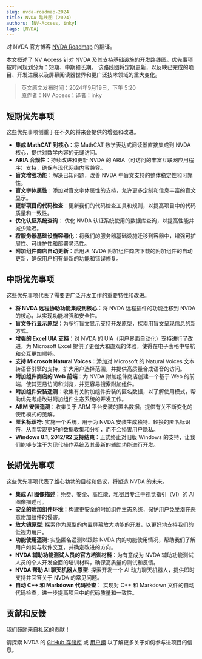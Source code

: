 ```yaml
---
slug: nvda-roadmap-2024
title: NVDA 路线图 (2024)
authors: [NV-Access, inky]
tags: [NVDA]
---
```


对 NVDA 官方博客 [NVDA Roadmap](https://www.nvaccess.org/post/nvda-roadmap/) 的翻译。

本文概述了 NV Access 针对 NVDA 及其支持基础设施的开发路线图。优先事项按时间规划分为：短期、中期和长期。
该路线图将定期更新，以反映已完成的项目、开发进展以及屏幕阅读器世界和更广泛技术领域的重大变化。

<!-- truncate -->

> 英文原文发布时间：2024年9月19日，下午 5:20  
> 原作者：NV Access；译者：inky

## 短期优先事项

这些优先事项侧重于在不久的将来会提供的增强和改进。

* **集成 MathCAT 到核心**：将 MathCAT 数学表达式阅读器直接集成到 NVDA 核心，提供对数学内容的无缝访问。
* **ARIA 合规性**：持续改进和更新 NVDA 的 ARIA（可访问的丰富互联网应用程序）支持，确保与现代网络内容兼容。
* **盲文增强功能**：解决已知问题，改善 NVDA 中盲文支持的整体稳定性和可靠性。
* **盲文字体属性**：添加对盲文字体属性的支持，允许更多定制和信息丰富的盲文显示。
* **更新项目的代码检查**：更新我们的代码检查工具和规则，以提高项目中的代码质量和一致性。
* **优化认证系统查询**： 优化 NVDA 认证系统使用的数据库查询，以提高性能并减少延迟。
* **将服务器基础设施容器化**：将我们的服务器基础设施迁移到容器中，增强可扩展性、可维护性和部署灵活性。
* **附加组件商店自动更新**：启用从 NVDA 附加组件商店下载的附加组件的自动更新，确保用户拥有最新的功能和错误修复。

## 中期优先事项

这些优先事项代表了需要更广泛开发工作的重要特性和改进。

* **将 NVDA 远程协助功能集成到核心**：将 NVDA 远程插件的功能迁移到 NVDA 的核心，以实现功能增强和安全性。
* **盲文多行显示原型**：为多行盲文显示支持开发原型，探索用盲文呈现信息的新方式。
* **增强的 Excel UIA 支持**：对 NVDA 的 UIA（用户界面自动化）支持进行了改进，为 Microsoft Excel 提供了更强大和直观的体验，使得在电子表格中导航和交互更加顺畅。
* **支持 Microsoft Natural Voices**：添加对 Microsoft 的 Natural Voices 文本转语音引擎的支持，扩大用户选择范围，并提供高质量合成语音的访问。
* **附加组件商店的 Web 前端**：为 NVDA 附加组件商店创建一个基于 Web 的前端，使其更易访问和浏览，并更容易搜索附加组件。
* **附加组件安装遥测**：收集有关附加组件安装的匿名数据，以了解使用模式，帮助优先考虑改进附加组件生态系统的开发工作。
* **ARM 安装遥测**：收集关于 ARM 平台安装的匿名数据，提供有关不断变化的使用模式的见解。
* **匿名标识符**: 实施一个系统，用于为 NVDA 安装生成独特、轮换的匿名标识符，从而实现更好的数据收集和分析，而不会损害用户隐私。
* **Windows 8.1, 2012/R2 支持结束**：正式终止对旧版 Windows 的支持，让我们能够专注于为现代操作系统及其最新的辅助功能进行开发。

## 长期优先事项

这些优先事项代表了雄心勃勃的目标和倡议，将塑造 NVDA 的未来。

* **集成 AI 图像描述**：免费、安全、高性能、私密且专注于视觉指引（VI）的 AI 图像描述可。
* **安全的附加组件环境**：构建更安全的附加组件生态系统，保护用户免受潜在恶意附加组件的侵害。
* **放大镜原型**: 探索作为原型的内置屏幕放大功能的开发，以更好地支持我们的低视力用户。
* **功能使用遥测**: 实施匿名遥测以跟踪 NVDA 内的功能使用情况，帮助我们了解用户如何与软件交互，并确定改进的方向。
* **NVDA 辅助功能测试人员的官方培训材料**：为有意成为 NVDA 辅助功能测试人员的个人开发全面的培训材料，确保高质量的测试和反馈。
* **NVDA 帮助 AI 聊天机器人原型**: 探索开发一个 AI 动力聊天机器人，提供即时支持并回答关于 NVDA 的常见问题。
* **自动 C++ 和 Markdown 代码检查**： 实现对 C++ 和 Markdown 文件的自动代码检查，进一步提高项目中的代码质量和一致性。

## 贡献和反馈

我们鼓励来自社区的贡献！

请探索 NVDA 的 [GitHub 存储库](https://github.com/nvaccess/nvda/blob/master/.github/CONTRIBUTING.md)
或 [用户组](https://nvda.groups.io/g/nvda) 以了解更多关于如何参与进项目的信息。
